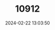 ---
title: "10912"
category: "Jaculus jaculus"
draft: false
date: 2024-02-22 13:03:50
languages:
  English: ["Lesser Jerboa", "Lesser Egyptian Jerboa"]
---